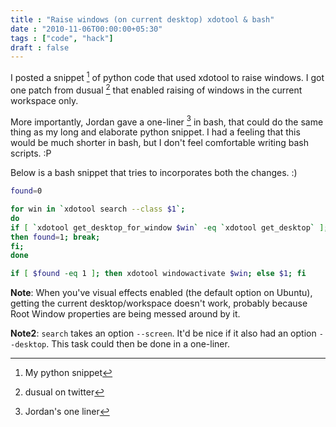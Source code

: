 ```yaml
---
title : "Raise windows (on current desktop) xdotool & bash"
date : "2010-11-06T00:00:00+05:30"
tags : ["code", "hack"]
draft : false
---
```


I posted a snippet [^fn:1] of python code that used xdotool to
raise windows.  I got one patch from dusual [^fn:2] that
enabled raising of windows in the current workspace only.

More importantly, Jordan gave a one-liner [^fn:3] in bash,
that could do the same thing as my long and elaborate python
snippet.  I had a feeling that this would be much shorter in bash,
but I don't feel comfortable writing bash scripts. :P

Below is a bash snippet that tries to incorporates both the
changes. :)

```sh
found=0

for win in `xdotool search --class $1`;
do
if [ `xdotool get_desktop_for_window $win` -eq `xdotool get_desktop` ];
then found=1; break;
fi;
done

if [ $found -eq 1 ]; then xdotool windowactivate $win; else $1; fi
```

**Note**: When you've visual effects enabled (the default option on
Ubuntu), getting the current desktop/workspace doesn't work,
probably because Root Window properties are being messed around by
it.

**Note2**: `search` takes an option `--screen`. It'd be nice if it
 also had an option `--desktop`.  This task could then be done in
 a one-liner.

[^fn:1]: My python snippet
[^fn:2]: dusual on twitter
[^fn:3]: Jordan's one liner
